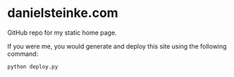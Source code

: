 # danielsteinke.com
 GitHub repo for my static home page.

If you were me, you would generate and deploy this site using the following command:

`python deploy.py`

